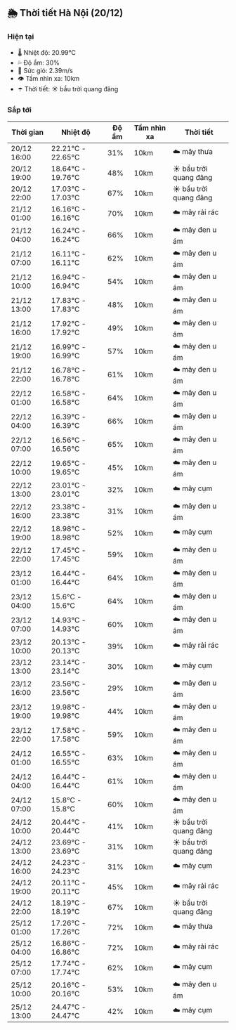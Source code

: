 ## 🌦️ Thời tiết Hà Nội (20/12)

### Hiện tại

- 🌡️ Nhiệt độ: 20.99℃
- 💦 Độ ẩm: 30%
- 💨 Sức gió: 2.39m/s
- 👁️ Tầm nhìn xa: 10km
- ☂️ Thời tiết: ☀️ bầu trời quang đãng

### Sắp tới

| Thời gian | Nhiệt độ | Độ ẩm | Tầm nhìn xa | Thời tiết |
| --- | --- | --- | --- | --- |
| 20/12 16:00 | 22.21℃ - 22.65℃ | 31% | 10km | ☁️ mây thưa |
| 20/12 19:00 | 18.64℃ - 19.76℃ | 48% | 10km | ☀️ bầu trời quang đãng |
| 20/12 22:00 | 17.03℃ - 17.03℃ | 67% | 10km | ☀️ bầu trời quang đãng |
| 21/12 01:00 | 16.16℃ - 16.16℃ | 70% | 10km | ☁️ mây rải rác |
| 21/12 04:00 | 16.24℃ - 16.24℃ | 66% | 10km | ☁️ mây đen u ám |
| 21/12 07:00 | 16.11℃ - 16.11℃ | 62% | 10km | ☁️ mây đen u ám |
| 21/12 10:00 | 16.94℃ - 16.94℃ | 54% | 10km | ☁️ mây đen u ám |
| 21/12 13:00 | 17.83℃ - 17.83℃ | 48% | 10km | ☁️ mây đen u ám |
| 21/12 16:00 | 17.92℃ - 17.92℃ | 49% | 10km | ☁️ mây đen u ám |
| 21/12 19:00 | 16.99℃ - 16.99℃ | 57% | 10km | ☁️ mây đen u ám |
| 21/12 22:00 | 16.78℃ - 16.78℃ | 61% | 10km | ☁️ mây đen u ám |
| 22/12 01:00 | 16.58℃ - 16.58℃ | 64% | 10km | ☁️ mây đen u ám |
| 22/12 04:00 | 16.39℃ - 16.39℃ | 66% | 10km | ☁️ mây đen u ám |
| 22/12 07:00 | 16.56℃ - 16.56℃ | 65% | 10km | ☁️ mây đen u ám |
| 22/12 10:00 | 19.65℃ - 19.65℃ | 45% | 10km | ☁️ mây đen u ám |
| 22/12 13:00 | 23.01℃ - 23.01℃ | 32% | 10km | ☁️ mây cụm |
| 22/12 16:00 | 23.38℃ - 23.38℃ | 31% | 10km | ☁️ mây đen u ám |
| 22/12 19:00 | 18.98℃ - 18.98℃ | 52% | 10km | ☁️ mây cụm |
| 22/12 22:00 | 17.45℃ - 17.45℃ | 59% | 10km | ☁️ mây đen u ám |
| 23/12 01:00 | 16.44℃ - 16.44℃ | 64% | 10km | ☁️ mây đen u ám |
| 23/12 04:00 | 15.6℃ - 15.6℃ | 64% | 10km | ☁️ mây đen u ám |
| 23/12 07:00 | 14.93℃ - 14.93℃ | 60% | 10km | ☁️ mây đen u ám |
| 23/12 10:00 | 20.13℃ - 20.13℃ | 39% | 10km | ☁️ mây rải rác |
| 23/12 13:00 | 23.14℃ - 23.14℃ | 30% | 10km | ☁️ mây cụm |
| 23/12 16:00 | 23.56℃ - 23.56℃ | 29% | 10km | ☁️ mây đen u ám |
| 23/12 19:00 | 19.98℃ - 19.98℃ | 44% | 10km | ☁️ mây đen u ám |
| 23/12 22:00 | 17.58℃ - 17.58℃ | 59% | 10km | ☁️ mây đen u ám |
| 24/12 01:00 | 16.55℃ - 16.55℃ | 63% | 10km | ☁️ mây đen u ám |
| 24/12 04:00 | 16.44℃ - 16.44℃ | 61% | 10km | ☁️ mây đen u ám |
| 24/12 07:00 | 15.8℃ - 15.8℃ | 60% | 10km | ☁️ mây đen u ám |
| 24/12 10:00 | 20.44℃ - 20.44℃ | 41% | 10km | ☀️ bầu trời quang đãng |
| 24/12 13:00 | 23.69℃ - 23.69℃ | 31% | 10km | ☀️ bầu trời quang đãng |
| 24/12 16:00 | 24.23℃ - 24.23℃ | 31% | 10km | ☁️ mây cụm |
| 24/12 19:00 | 20.11℃ - 20.11℃ | 45% | 10km | ☁️ mây rải rác |
| 24/12 22:00 | 18.19℃ - 18.19℃ | 67% | 10km | ☀️ bầu trời quang đãng |
| 25/12 01:00 | 17.26℃ - 17.26℃ | 72% | 10km | ☁️ mây thưa |
| 25/12 04:00 | 16.86℃ - 16.86℃ | 72% | 10km | ☁️ mây rải rác |
| 25/12 07:00 | 17.74℃ - 17.74℃ | 62% | 10km | ☁️ mây cụm |
| 25/12 10:00 | 20.16℃ - 20.16℃ | 53% | 10km | ☁️ mây đen u ám |
| 25/12 13:00 | 24.47℃ - 24.47℃ | 42% | 10km | ☁️ mây cụm |
